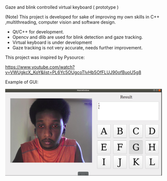 Gaze and blink controlled virtual keyboard ( prototype )

(Note) This project is developed for sake of  improving my own skills in C++ ,multithreading, computer vision and software design.

- Qt/C++ for development.
- Opencv and dlib are used for blink detection and gaze tracking.
- Virtual keyboard is under development
- Gaze tracking is not very accurate, needs further improvement.

This project was inspired by Pysource:

https://www.youtube.com/watch?v=VWUgkcX_KoY&list=PL6Yc5OUgcoTlvHb5OfFLUJ90ofBuoU5g8

Example of GUI:

![Screenshot](gui.png)
